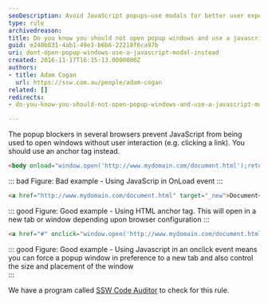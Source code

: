 ```yaml
---
seoDescription: Avoid JavaScript popups—use modals for better user experience and compliance.
type: rule
archivedreason: 
title: Do you know you should not open popup windows and use a javascript modal instead?
guid: e240b831-4ab1-49e3-b6b6-22218f6ca97b
uri: dont-open-popup-windows-use-a-javascript-modal-instead
created: 2016-11-17T16:15:13.0000000Z
authors:
- title: Adam Cogan
  url: https://ssw.com.au/people/adam-cogan
related: []
redirects:
- do-you-know-you-should-not-open-popup-windows-and-use-a-javascript-modal-instead

---
```


The popup blockers in several browsers prevent JavaScript from being used to open windows without user interaction (e.g. clicking a link). You should use an anchor tag instead.

<!--endintro-->

```html
<body onload="window.open('http://www.mydomain.com/document.html');return true;">
```

::: bad
Figure: Bad example - Using JavaScrip in OnLoad event
:::

```html
<a href="http://www.mydomain.com/document.html" target="_new">Document</a>
```

::: good
Figure: Good example - Using HTML anchor tag. This will open in a new tab or window depending upon browser configuration
:::


```html
<a href="#" onclick="window.open('http://www.mydomain.com/document.html');return false;">Document</a>
```

::: good
Figure: Good example - Using Javascript in an onclick event means you can force a popup window in preference to a new tab and also control the size and placement of the window  
:::

We have a program called [SSW Code Auditor](https&#58;//www.ssw.com.au/ssw/CodeAuditor/) to check for this rule.